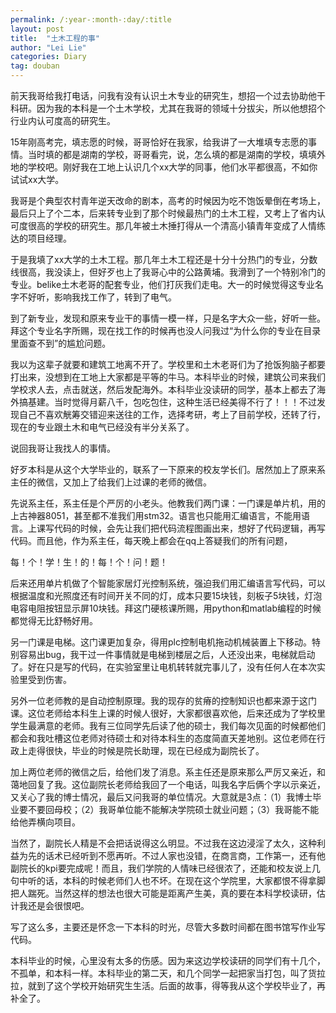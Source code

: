 ```yaml
---
permalink: /:year-:month-:day/:title
layout: post
title:  "土木工程的事"
author: "Lei Lie"
categories: Diary
tag: douban
---
```


前天我哥给我打电话，问我有没有认识土木专业的研究生，想招一个过去协助他干科研。因为我的本科是一个土木学校，尤其在我哥的领域十分拔尖，所以他想招个行业内认可度高的研究生。

15年刚高考完，填志愿的时候，哥哥恰好在我家，给我讲了一大堆填专志愿的事情。当时填的都是湖南的学校，哥哥看完，说，怎么填的都是湖南的学校，填填外地的学校吧。刚好我在工地上认识几个xx大学的同事，他们水平都很高，不如你试试xx大学。

我哥是个典型农村青年逆天改命的剧本，高考的时候因为吃不饱饭晕倒在考场上，最后只上了个二本，后来转专业到了那个时候最热门的土木工程，又考上了省内认可度很高的学校的研究生。那几年被土木捶打得从一个清高小镇青年变成了人情练达的项目经理。

于是我填了xx大学的土木工程。那几年土木工程还是十分十分热门的专业，分数线很高，我没读上，但好歹也上了我哥心中的公路黄埔。我滑到了一个特别冷门的专业。belike土木老哥的配套专业，他们打灰我们走电。大一的时候觉得这专业名字不好听，影响我找工作了，转到了电气。

到了新专业，发现和原来专业干的事情一模一样，只是名字大众一些，好听一些。拜这个专业名字所赐，现在找工作的时候再也没人问我过“为什么你的专业在目录里面查不到”的尴尬问题。

我以为这辈子就要和建筑工地离不开了。学校里和土木老哥们为了抢饭狗脑子都要打出来，没想到在工地上大家都是平等的牛马。本科毕业的时候，建筑公司来我们学校求人去，点击就送，然后发配海外。本科毕业没读研的同学，基本上都去了海外搞基建。当时觉得月薪八千，包吃包住，这种生活已经美得不行了！！！不过发现自己不喜欢觥筹交错迎来送往的工作，选择考研，考上了目前学校，还转了行，现在的专业跟土木和电气已经没有半分关系了。

说回我哥让我找人的事情。

好歹本科是从这个大学毕业的，联系了一下原来的校友学长们。居然加上了原来系主任的微信，又加上了给我们上过课的老师的微信。

先说系主任，系主任是个严厉的小老头。他教我们两门课：一门课是单片机，用的上古神器8051，甚至都不准我们用stm32。语言也只能用汇编语言，不能用语言。上课写代码的时候，会先让我们把代码流程图画出来，想好了代码逻辑，再写代码。而且他，作为系主任，每天晚上都会在qq上答疑我们的所有问题，

每！个！学！生！的！每！个！问！题！

后来还用单片机做了个智能家居灯光控制系统，强迫我们用汇编语言写代码，可以根据温度和光照度还有时间开关不同的灯，成本只要15块钱，刻板子5块钱，灯泡电容电阻按钮显示屏10块钱。拜这门硬核课所赐，用python和matlab编程的时候都觉得无比舒畅好用。

另一门课是电梯。这门课更加复杂，得用plc控制电机拖动机械装置上下移动。特别容易出bug，我干过一件事情就是电梯到楼层之后，人还没出来，电梯就启动了。好在只是写的代码，在实验室里让电机转转就完事儿了，没有任何人在本次实验里受到伤害。

另外一位老师教的是自动控制原理。我的现存的贫瘠的控制知识也都来源于这门课。这位老师给本科生上课的时候人很好，大家都很喜欢他，后来还成为了学校里学生最满意的老师。我有三位同学先后读了他的硕士，我们每次见面的时候都他们都会和我吐槽这位老师对待硕士和对待本科生的态度简直天差地别。这位老师在行政上走得很快，毕业的时候是院长助理，现在已经成为副院长了。

加上两位老师的微信之后，给他们发了消息。系主任还是原来那么严厉又亲近，和蔼地回复了我。这位副院长老师给我回了一个电话，叫我名字后俩个字以示亲近，又关心了我的博士情况，最后又问我哥的单位情况。大意就是3点：（1）我博士毕业要不要回母校；（2）我哥单位能不能解决学院硕士就业问题；（3）我哥能不能给他弄横向项目。

当然了，副院长人精是不会把话说得这么明显。不过我在这边浸淫了太久，这种利益为先的话术已经听到不愿再听。不过人家也没错，在商言商，工作第一，还有他副院长的kpi要完成呢！而且，我们学院的人情味已经很浓了，还能和校友说上几句中听的话，本科的时候老师们人也不坏。在现在这个学院里，大家都恨不得拿脚把人踹死。当然这样的想法也很大可能是距离产生美，真的要在本科学校读研，估计我还是会很恨吧。

写了这么多，主要还是怀念一下本科的时光，尽管大多数时间都在图书馆写作业写代码。

本科毕业的时候，心里没有太多的伤感。因为来这边学校读研的同学们有十几个，不孤单，和本科一样。本科毕业的第二天，和几个同学一起把家当打包，叫了货拉拉，就到了这个学校开始研究生生活。后面的故事，得等我从这个学校毕业了，再补全了。